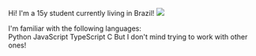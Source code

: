 Hi!
I'm a 15y student currently living in Brazil! ![](https://api9.iloveimg.com/v1/download/pdgw6f1h0c7tsg3s14c3rh99z8mxfvnxAtrA0hskwywkdblhlhp8z1y218t69zj5x82sgph8p9p46lAw0w0nkh223tAAffzzfl6l9A7tvsmsdA46w6hx4pkxw6xAbt7zj1q6xnf2zt2ql5A2wm7gtkttrA3Am819kb6Ag0y5r67knm014xhq)

I'm familiar with the following languages:       
Python
JavaScript
TypeScript
C
But I don't mind trying to work with other ones!
